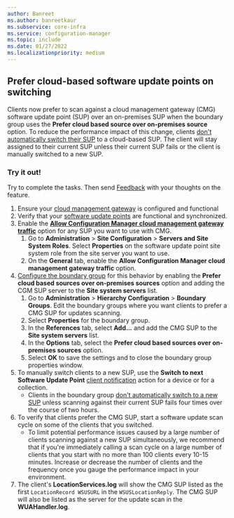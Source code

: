 ```yaml
---
author: Banreet
ms.author: banreetkaur
ms.subservice: core-infra
ms.service: configuration-manager
ms.topic: include
ms.date: 01/27/2022
ms.localizationpriority: medium
---
```


## <a name="bkmk_cmgsup"></a> Prefer cloud-based software update points on switching
<!--7759984-->
Clients now prefer to scan against a cloud management gateway (CMG) software update point (SUP) over an on-premises SUP when the boundary group uses the **Prefer cloud based source over on-premises source** option. To reduce the performance impact of this change, clients [don't automatically switch their SUP](../../../../../sum/plan-design/plan-for-software-updates.md#BKMK_SUPSwitching) to a cloud-based SUP. The client will stay assigned to their current SUP unless their current SUP fails or the client is manually switched to a new SUP.

### Try it out!

Try to complete the tasks. Then send [Feedback](../../../../understand/product-feedback.md) with your thoughts on the feature.

1. Ensure your [cloud management gateway](../../../../clients/manage/cmg/set-up-checklist.md?toc=/intune/configmgr/cloud-attach/toc.json&bc=/intune/configmgr/cloud-attach/breadcrumb/toc.json) is configured and functional
1. Verify that your [software update points](../../../../../sum/get-started/install-a-software-update-point.md) are functional and synchronized.
1. Enable the [**Allow Configuration Manager cloud management gateway traffic**](../../../../clients/manage/cmg/setup-cloud-management-gateway.md#bkmk_role) option for any SUP you want to use with CMG.
    1. Go to **Administration** > **Site Configuration** > **Servers and Site System Roles**. Select **Properties** on the software update point site system role from the site server you want to use.
    1. On the **General** tab, enable the **Allow Configuration Manager cloud management gateway traffic** option.
1. [Configure the boundary group](../../../../servers/deploy/configure/boundary-group-procedures.md#configure-a-boundary-group) for this behavior by enabling the **Prefer cloud based sources over on-premises sources** option and adding the CGM SUP server to the **Site system servers** list.
   1. Go to **Administration** > **Hierarchy Configuration** > **Boundary Groups**. Edit the boundary groups where you want clients to prefer a CMG SUP for updates scanning.
    1. Select **Properties** for the boundary group.
    1. In the **References** tab, select **Add...** and add the CMG SUP to the **Site system servers** list.
    1. In the **Options** tab, select the **Prefer cloud based sources over on-premises sources** option.
    1. Select **OK** to save the settings and to close the boundary group properties window.
1. To manually switch clients to a new SUP, use the **Switch to next Software Update Point** [client notification](../../../../clients/manage/client-notification.md#switch-to-the-next-software-update-point) action for a device or for a collection.
   - Clients in the boundary group [don't automatically switch to a new SUP](../../../../../sum/plan-design/plan-for-software-updates.md#BKMK_SUPSwitching) unless scanning against their current SUP fails four times over the course of two hours.
1. To verify that clients prefer the CMG SUP, start a software update scan cycle on some of the clients that you switched.
   - To limit potential performance issues caused by a large number of clients scanning against a new SUP simultaneously, we recommend that if you're immediately calling a scan cycle on a large number of clients that you start with no more than 100 clients every 10-15 minutes. Increase or decrease the number of clients and the frequency once you gauge the performance impact in your environment.
1. The client's **LocationServices.log** will show the CMG SUP listed as the first `LocationRecord WSUSURL` in the `WSUSLocationReply`. The CMG SUP will also be listed as the server for the update scan in the **WUAHandler.log**.
